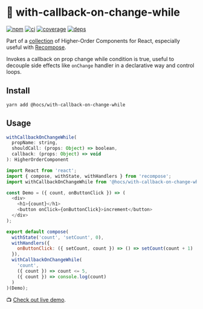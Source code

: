 # :bell: with-callback-on-change-while

[![npm](https://img.shields.io/npm/v/@hocs/with-callback-on-change-while.svg?style=flat-square)](https://www.npmjs.com/package/@hocs/with-callback-on-change-while) [![ci](https://img.shields.io/travis/deepsweet/hocs/master.svg?style=flat-square)](https://travis-ci.org/deepsweet/hocs) [![coverage](https://img.shields.io/codecov/c/github/deepsweet/hocs/master.svg?style=flat-square)](https://codecov.io/github/deepsweet/hocs) [![deps](https://david-dm.org/deepsweet/hocs.svg?path=packages/with-callback-on-change-while&style=flat-square)](https://david-dm.org/deepsweet/hocs?path=packages/with-callback-on-change-while)

Part of a [collection](https://github.com/deepsweet/hocs) of Higher-Order Components for React, especially useful with [Recompose](https://github.com/acdlite/recompose).

Invokes a callback on prop change while condition is true, useful to decouple side effects like `onChange` handler in a declarative way and control loops.

## Install

```
yarn add @hocs/with-callback-on-change-while
```

## Usage

```js
withCallbackOnChangeWhile(
  propName: string,
  shouldCall: (props: Object) => boolean,
  callback: (props: Object) => void
): HigherOrderComponent
```

```js
import React from 'react';
import { compose, withState, withHandlers } from 'recompose';
import withCallbackOnChangeWhile from '@hocs/with-callback-on-change-while';

const Demo = ({ count, onButtonClick }) => (
  <div>
    <h1>{count}</h1>
    <button onClick={onButtonClick}>increment</button>
  </div>
);

export default compose(
  withState('count', 'setCount', 0),
  withHandlers({
    onButtonClick: ({ setCount, count }) => () => setCount(count + 1)
  }),
  withCallbackOnChangeWhile(
    'count',
    ({ count }) => count <= 5,
    ({ count }) => console.log(count)
  )
)(Demo);
```

:tv: [Check out live demo](https://codesandbox.io/s/23kkwykkln).
